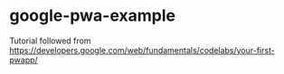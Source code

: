 # google-pwa-example
Tutorial followed from https://developers.google.com/web/fundamentals/codelabs/your-first-pwapp/
